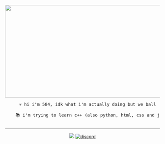   <div id="header" align="center">
    <img height="300" width="5840" src="https://media.giphy.com/media/v1.Y2lkPTc5MGI3NjExbXFoaDh2Mzg1OTc4bGZzYjd6MTc5bjg5cTBmYTd0N2J3NHpqbm96NCZlcD12MV9pbnRlcm5hbF9naWZfYnlfaWQmY3Q9Zw/SdBCTQOuO2AlZYX3sM/giphy.gif"/>
  </div>
  
  <pre align="center">
    💀 hi i'm 584, idk what i'm actually doing but we ball
  
    📚 i'm trying to learn c++ (also python, html, css and java)
  </pre>

 ---
  
  <div align="center">

   [![](https://visitcount.itsvg.in/api?id=584cz&icon=7&color=6)](https://visitcount.itsvg.in) [![discord](https://img.shields.io/badge/Discord-%237289DA.svg?logo=discord&logoColor=white)](https://discord.gg/5u64bZyx)

    
  </div>
